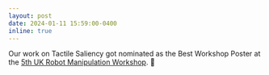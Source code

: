 ```yaml
---
layout: post
date: 2024-01-11 15:59:00-0400
inline: true
---
```

Our work on Tactile Saliency got nominated as the Best Workshop Poster at the [5th UK Robot Manipulation Workshop](https://www.robot-manipulation.uk/). :tada: 